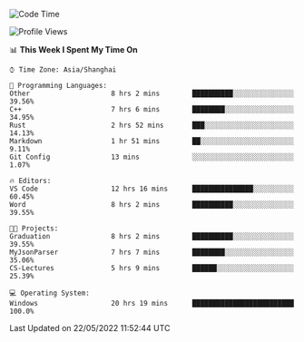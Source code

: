 <!--START_SECTION:waka-->
![Code Time](http://img.shields.io/badge/Code%20Time-41%20hrs%2059%20mins-blue)

![Profile Views](http://img.shields.io/badge/Profile%20Views-81-blue)

📊 **This Week I Spent My Time On** 

```text
⌚︎ Time Zone: Asia/Shanghai

💬 Programming Languages: 
Other                    8 hrs 2 mins        ██████████░░░░░░░░░░░░░░░   39.56% 
C++                      7 hrs 6 mins        ████████░░░░░░░░░░░░░░░░░   34.95% 
Rust                     2 hrs 52 mins       ███░░░░░░░░░░░░░░░░░░░░░░   14.13% 
Markdown                 1 hr 51 mins        ██░░░░░░░░░░░░░░░░░░░░░░░   9.11% 
Git Config               13 mins             ░░░░░░░░░░░░░░░░░░░░░░░░░   1.07%

🔥 Editors: 
VS Code                  12 hrs 16 mins      ███████████████░░░░░░░░░░   60.45% 
Word                     8 hrs 2 mins        ██████████░░░░░░░░░░░░░░░   39.55%

🐱‍💻 Projects: 
Graduation               8 hrs 2 mins        ██████████░░░░░░░░░░░░░░░   39.55% 
MyJsonParser             7 hrs 7 mins        ████████░░░░░░░░░░░░░░░░░   35.06% 
CS-Lectures              5 hrs 9 mins        ██████░░░░░░░░░░░░░░░░░░░   25.39%

💻 Operating System: 
Windows                  20 hrs 19 mins      █████████████████████████   100.0%

```


 Last Updated on 22/05/2022 11:52:44 UTC
<!--END_SECTION:waka-->
